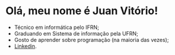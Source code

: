# Olá, meu nome é Juan Vitório!
* Técnico em informática pelo IFRN;
* Graduando em Sistema de informação pela UFRN;
* Gosto de aprender sobre programação (na maioria das vezes);
* [Linkedin](https://www.linkedin.com/in/juan-vit%C3%B3rio-747b5822a/).


